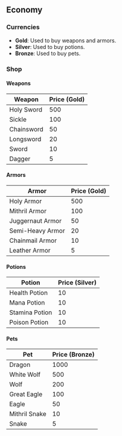 ## Economy

### Currencies

- **Gold**: Used to buy weapons and armors.
- **Silver**: Used to buy potions.
- **Bronze**: Used to buy pets.

### Shop

#### Weapons

| Weapon       | Price (Gold) |
|--------------|--------------|
| Holy Sword   | 500          |
| Sickle       | 100          |
| Chainsword   | 50           |
| Longsword    | 20           |
| Sword        | 10           |
| Dagger       | 5            |

#### Armors

| Armor            | Price (Gold) |
|------------------|--------------|
| Holy Armor       | 500          |
| Mithril Armor    | 100          |
| Juggernaut Armor | 50           |
| Semi-Heavy Armor | 20           |
| Chainmail Armor  | 10           |
| Leather Armor    | 5            |

#### Potions

| Potion          | Price (Silver) |
|-----------------|----------------|
| Health Potion   | 10             |
| Mana Potion     | 10             |
| Stamina Potion  | 10             |
| Poison Potion   | 10             |

#### Pets

| Pet           | Price (Bronze) |
|---------------|----------------|
| Dragon        | 1000           |
| White Wolf    | 500            |
| Wolf          | 200            |
| Great Eagle   | 100            |
| Eagle         | 50             |
| Mithril Snake | 10             |
| Snake         | 5              |